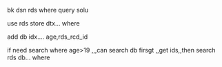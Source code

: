 bk dsn rds where query solu


use rds store dtx... where


add db idx....    age,rds_rcd_id



if need search   where age>19  ,,,can search db firsgt ,,get ids,,then  search rds db... where





